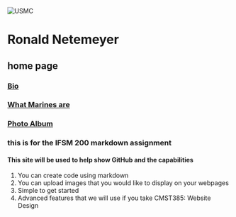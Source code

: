![USMC](http://images.firstcovers.com/covers/m/marines-2166.jpg?i)


# Ronald Netemeyer
## home page

### [Bio](bio.md)

### [What Marines are](Topic.md)
  
### [Photo Album](Photoalbum.md)

### this is for the IFSM 200 markdown assignment

####  This site will be used to help show GitHub and the capabilities
  
  1. You can create code using markdown
  2. You can upload images that you would like to display on your webpages
  3. Simple to get started
  4. Advanced features that we will use if you take CMST385: Website Design
